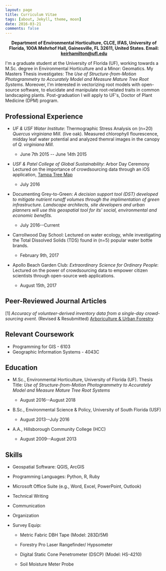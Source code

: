```yaml
---
layout: page
title: Curriculum Vitae
tags: [about, Jekyll, theme, moon]
date: 2016-03-21
comments: false
---
```

    
<center>
<b>
Department of Environmental Horticulture, CLCE, IFAS, University of Florida, 100A Mehrhof Hall, Gainesville, FL 32611, United States. Email: <a href="mailto:keirhamilton@ufl.edu">keirhamilton@ufl.edu</a>
</b>
</center>


I'm a graduate student at the University of Florida (UF), working towards a M.Sc. degree in Environmental Horticulture and a Minor: Geomatics. My Masters Thesis investigates: The _Use of Structure-from-Motion Photogrammetry to Accurately Model and Measure Mature Tree Root Systems_. Moreover, I'm interested in vectorizing root models with open-source software, to elucidate and manipulate root-related traits in common landscaping plants. Post-graduation I will apply to UF's, Doctor of Plant Medicine (DPM) program.

## Professional Experience

* _UF & USF Water Institute_: Thermographic Stress Analysis on (n=20) _Quercus virginiana Mill._ (live oak). Measured chlorophyll flourescence, midday leaf water potential and analyzed themral images in the canopy of _Q. virginiana Mill_.
    * June 7th 2015 -- June 14th 2015

* _USF & Patel College of Global Sustainability_: Arbor Day Ceremony Lectured on the importance of crowdsourcing data through an iOS application, <a href="http://tampatreemap.usf.edu/">Tampa Tree Map</a>
    * July 2016

* Documenting Grey-to-Green: _A decision support tool (DST) developed to mitigate nutrient runoff volumes through the implimentation of green infrastructure. Landscape architects, site developers and urban planners will use this geospatial tool for its' social, environmental and economic benefits._
    * July 2016--Current

* Carrollwood Day School:
Lectured on water ecology, while investigating the Total Dissolved Solids (TDS) found in (n=5) popular water bottle brands. 
    * February 9th, 2017

* Apollo Beach Garden Club: _Extraordinary Science for Ordinary People_: Lectured on the power of crowdsourcing data to empower citizen scientists through open-source web applications.
    * August 15th, 2017

## Peer-Reviewed Journal Articles

[1] _Accuracy of volunteer-derived inventory data from a single-day crowd-sourcing event._ (Revised & Resubmitted) <a href="http://joa.isa-arbor.com/">Arboriculture & Urban Forestry</a>

## Relevant Coursework

* Programming for GIS - 6103
* Geographic Information Systems - 4043C

## Education

- M.Sc., Environmental Horticulture, University of Florida (UF). Thesis Title: _Use of Structure-from-Motion Photogrammetry to Accurately Model and Measure Mature Tree Root Systems_
    - August 2016--August 2018


- B.Sc., Environmental Science & Policy, University of South Florida (USF)
    - August 2013--July 2016


- A.A., Hillsborough Community College (HCC)
    - August 2009--August 2013

## Skills

- Geospatial Software: QGIS, ArcGIS

- Programming Languages: Python, R, Ruby

- Microsoft Office Suite (e.g., Word, Excel, PowerPoint, Outlook)

- Technical Writing

- Communication

- Organization

- Survey Equip:

    - Metric Fabric DBH Tape (Model: 283D/5M)

    - Forestry Pro Laser Rangefinder/ Hypsometer

    - Digital Static Cone Penetrometer (DSCP) (Model: HS-4210)

    - Soil Moisture Meter Probe

